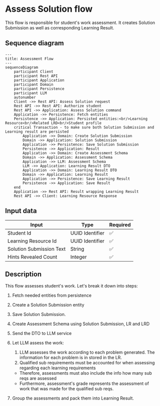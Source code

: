 # Assess Solution flow

This flow is responsible for student's work assessment. It creates Solution Submission as well as corresponding
Learning Result.

## Sequence diagram

```mermaid
---
title: Assessment Flow
---
sequenceDiagram
    participant Client
    participant Rest API
    participant Application
    participant Domain
    participant Persistence
    participant LLM
    autonumber
    Client ->> Rest API: Assess Solution request
    Rest API ->> Rest API: Authorize student
    Rest API ->> Application: Assess Solution command
    Application ->> Persistence: Fetch entities
    Persistence ->> Application: Persisted entities:<br/>Learning Resource<br/>Related LRD<br/>Student profile
    critical Transaction - to make sure both Solution Submission and Learning result are persisted
        Application ->> Domain: Create Solution Submission
        Domain ->> Application: Solution Submission
        Application ->> Persistence: Save Solution Submission
        Persistence ->> Application: Result
        Application ->> Domain: Create Assessment Schema
        Domain ->> Application: Assessment Schema
        Application ->> LLM: Assessment Schema
        LLM ->> Application: Learning Result DTO
        Application ->> Domain: Learning Result DTO
        Domain ->> Application: Learning Result
        Application ->> Persistence: Save Learning Result
        Persistence ->> Application: Save Result
    end
    Application ->> Rest API: Result wrapping Learning Result
    Rest API ->> Client: Learning Resource Response
```

## Input data

| Input                    | Type            | Required |
|--------------------------|-----------------|----------|
| Student Id               | UUID Identifier | ✅        |
| Learning Resource Id     | UUID Identifier | ✅        |
| Solution Submission Text | String          | ✅        |
| Hints Revealed Count     | Integer         | ✅        |

## Description

This flow assesses student's work. Let's break it down into steps:

1. Fetch needed entities from persistence
2. Create a Solution Submission entity
3. Save Solution Submission.
4. Create Assessment Schema using Solution Submission, LR and LRD
5. Send the DTO to LLM service
6. Let LLM assess the work:
    1. LLM assesses the work according to each problem generated. The information for each problem is in stored in the
       LR.
    2. Qualified sub requirements must be accounted for when assessing regarding each learning requirements

    - Therefore, assessments must also include the info how many sub reqs are assessed
    - Furthermore, assessment's grade represents the assessment of work that was made for the qualified sub reqs.
7. Group the assessments and pack them into Learning Result. 